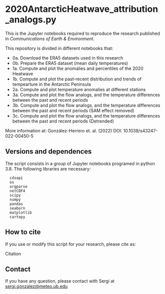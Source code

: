 # 2020AntarcticHeatwave_attribution_analogs.py

This is the Jupyter notebooks required to reproduce the research published in *Communications of Earth & Environment*.

This repository is divided in different notebooks that:
  - 0a. Download the ERA5 datasets used in this research
  - 0b. Prepare the ERA5 dataset (mean daily temperatures)
  - 1a. Compute and plot the anomalies and percentiles of the 2020 Heatwave
  - 1b. Compute and plot the past-recent distribution and trends of tempearture in the Antarctic Peninsula
  - 2a. Compute and plot temperature anomalies at different stations
  - 3a. Compute and plot the flow analogs, and the temperature differences between the past and recent periods
  - 3b. Compute and plot the flow analogs, and the temperature differences between the past and recent periods (SAM effect removed)
  - 3c. Compute and plot the flow analogs, and the temperature differences between the past and recent periods (Detrended)

More information at: González-Herrero et. al. (2022)
DOI: 10.1038/s43247-022-00450-5

## Versions and dependences

The script consists in a group of Jupyter notebooks programed in python 3.8. The following libraries are necessary:
```
  cdsapi
  os
  argparse
  netCDF4
  scipy
  numpy
  pandas
  seaborn
  matplotlib  
  cartopy
```

## How to cite

If you use or modify this script for your research, please cite as:

Citation

## Contact
If you have any question, please contact with Sergi at sergi.gonzalez@meteo.ub.edu

